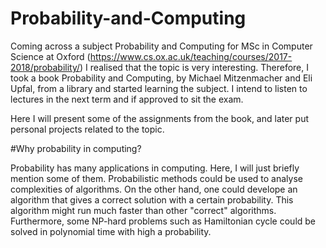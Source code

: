 # Probability-and-Computing

Coming across a subject Probability and Computing for MSc in Computer Science at Oxford (https://www.cs.ox.ac.uk/teaching/courses/2017-2018/probability/) I realised that the topic is very interesting. Therefore, I took a book Probability and Computing, by Michael Mitzenmacher and Eli Upfal, from a library and started learning the subject. I intend to listen to lectures in the next term and if approved to sit the exam. 

Here I will present some of the assignments from the book, and later put personal projects related to the topic.


#Why probability in computing?

Probability has many applications in computing. Here, I will just briefly mention some of them.
Probabilistic methods could be used to analyse complexities of algorithms. On the other hand, one could develope an algorithm that gives a correct solution with a certain probability. This algorithm might run much faster than other "correct" algorithms. Furthermore, some NP-hard problems such as Hamiltonian cycle could be solved in polynomial time with high a probability.
